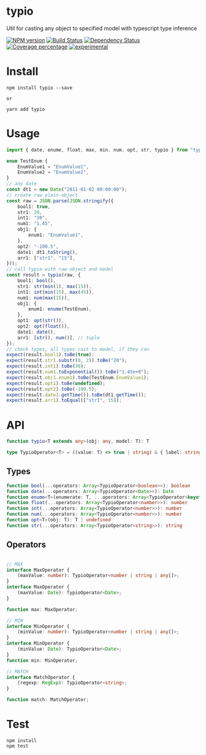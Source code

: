 # typio

Util for casting any object to specified model with typescript type inference

[![NPM version][npm-image]][npm-url] [![Build Status][travis-image]][travis-url] [![Dependency Status][daviddm-image]][daviddm-url] [![Coverage percentage][coveralls-image]][coveralls-url]
[![experimental](http://badges.github.io/stability-badges/dist/experimental.svg)](http://github.com/badges/stability-badges)

# Install

    npm install typio --save

    or 

    yarn add typio

# Usage

```typescript
import { date, enume, float, max, min, num, opt, str, typio } from "typio";

enum TestEnum {
    EnumValue1 = "EnumValue1",
    EnumValue2 = "EnumValue2",
}
// any date
const dt1 = new Date("2011-01-02 00:00:00");
// create raw plain-object
const raw = JSON.parse(JSON.stringify({
    bool1: true,
    str1: 20,
    int1: "30",
    num1: "1.45",
    obj1: {
        enum1: "EnumValue1",
    },
    opt2: "-100.5",
    date1: dt1.toString(),
    arr1: ["str1", "15"],
}));
// call typio with raw-object and model
const result = typio(raw, {
    bool1: bool(),
    str1: str(min(1), max(15)),
    int1: int(min(15), max(45)),
    num1: num(max(15)),
    obj1: {
        enum1: enume(TestEnum),
    },
    opt1: opt(str()),
    opt2: opt(float()),
    date1: date(),
    arr1: [str(), num()], // tuple
});
// check types, all types cast to model, if they can
expect(result.bool1).toBe(true);
expect(result.str1.substr(0, 2)).toBe("20");
expect(result.int1).toBe(30);
expect(result.num1.toExponential()).toBe("1.45e+0");
expect(result.obj1.enum1).toBe(TestEnum.EnumValue1);
expect(result.opt1).toBe(undefined);
expect(result.opt2).toBe(-100.5);
expect(result.date1.getTime()).toBe(dt1.getTime());
expect(result.arr1).toEqual(["str1", 15]);

```

# API

```typescript
function typio<T extends any>(obj: any, model: T): T

type TypioOperator<T> = ((value: T) => true | string) & { label: string }; // operator return true or error-string
```

## Types

```typescript
function bool(...operators: Array<TypioOperator<boolean>>): boolean
function date(...operators: Array<TypioOperator<Date>>): Date
function enume<T>(enumerate: T, ...operators: Array<TypioOperator<keyof T>>): T[keyof T]
function float(...operators: Array<TypioOperator<number>>): number
function int(...operators: Array<TypioOperator<number>>): number
function num(...operators: Array<TypioOperator<number>>): number
function opt<T>(obj: T): T | undefined
function str(...operators: Array<TypioOperator<string>>): string
```

## Operators

```typescript

// MAX
interface MaxOperator {
    (maxValue: number): TypioOperator<number | string | any[]>;
}
interface MaxOperator {
    (maxValue: Date): TypioOperator<Date>;
}

function max: MaxOperator;

// MIN
interface MinOperator {
    (minValue: number): TypioOperator<number | string | any[]>;
}
interface MinOperator {
    (minValue: Date): TypioOperator<Date>;
}
function min: MinOperator;

// MATCH
interface MatchOperator {
    (regexp: RegExp): TypioOperator<string>;
}

function match: MatchOperator;
```

# Test

    npm install
    npm test

[npm-image]: https://badge.fury.io/js/typio.svg
[npm-url]: https://npmjs.org/package/typio
[travis-image]: https://travis-ci.org/arvitaly/typio.svg?branch=master
[travis-url]: https://travis-ci.org/arvitaly/typio
[daviddm-image]: https://david-dm.org/arvitaly/typio.svg?theme=shields.io
[daviddm-url]: https://david-dm.org/arvitaly/typio
[coveralls-image]: https://coveralls.io/repos/arvitaly/typio/badge.svg
[coveralls-url]: https://coveralls.io/r/arvitaly/typio